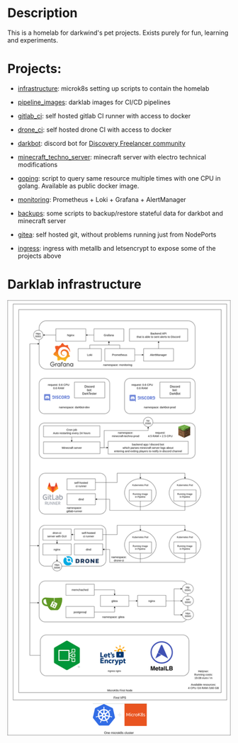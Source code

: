  # Description

This is a homelab for darkwind's pet projects. Exists purely for fun, learning and experiments.


# Projects:

* [infrastructure](https://github.com/darklab8/darklab_infrastructure): microk8s setting up scripts to contain the homelab

* [pipeline_images](https://github.com/darklab8/darklab_pipeline_images): darklab images for CI/CD pipelines

* [gitlab_ci](https://github.com/darklab8/darklab_gitlab_ci): self hosted gitlab CI runner with access to docker

* [drone_ci](https://github.com/darklab8/darklab_drone_ci): self hosted drone CI with access to docker

* [darkbot](https://github.com/darklab8/darklab_darkbot): discord bot for [Discovery Freelancer community](https://discoverygc.com/forums/index.php)

* [minecraft_techno_server](https://github.com/darklab8/darklab_minecraft_techno_server): minecraft server with electro technical modifications

* [goping](https://github.com/darklab8/darklab_goping): script to query same resource multiple times with one CPU in golang. Available as public docker image.

* [monitoring](https://github.com/darklab8/darklab_monitoring): Prometheus + Loki + Grafana + AlertManager

* [backups](https://github.com/darklab8/darklab_backups): some scripts to backup/restore stateful data for darkbot and minecraft server

* [gitea](https://github.com/darklab8/darklab_gitea): self hosted git, without problems running just from NodePorts

* [ingress](https://github.com/darklab8/darklab_ingress): ingress with metallb and letsencrypt to expose some of the projects above

# Darklab infrastructure

![homelab_design](design/homelab_design.drawio.png)
